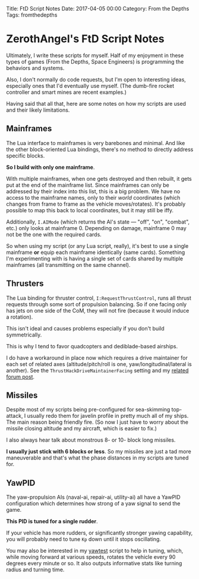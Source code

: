 Title: FtD Script Notes
Date: 2017-04-05 00:00
Category: From the Depths
Tags: fromthedepths

# ZerothAngel's FtD Script Notes #

Ultimately, I write these scripts for myself. Half of my enjoyment in these types of games (From the Depths, Space Engineers) is programming the behaviors and systems.

Also, I don't normally do code requests, but I'm open to interesting ideas, especially ones that I'd eventually use myself. (The dumb-fire rocket controller and smart mines are recent examples.)

Having said that all that, here are some notes on how my scripts are used and their likely limitations.

## Mainframes ##

The Lua interface to mainframes is very barebones and minimal. And like the other block-oriented Lua bindings, there's no method to directly address specific blocks.

**So I build with only one mainframe**.

With multiple mainframes, when one gets destroyed and then rebuilt, it gets put at the end of the mainframe list. Since mainframes can only be addressed by their index into this list, this is a big problem. We have no access to the mainframe names, only to their *world* coordinates (which changes from frame to frame as the vehicle moves/rotates). It's probably possible to map this back to local coordinates, but it may still be iffy.

Additionally, `I.AIMode` (which returns the AI's state &mdash; "off", "on", "combat", etc.) only looks at mainframe 0. Depending on damage, mainframe 0 may not be the one with the required cards.

So when using my script (or any Lua script, really), it's best to use a single mainframe **or** equip each mainframe identically (same cards). Something I'm experimenting with is having a single set of cards shared by multiple mainframes (all transmitting on the same channel).

## Thrusters ##

The Lua binding for thruster control, `I:RequestThrustControl`, runs all thrust requests through some sort of propulsion balancing. So if one facing only has jets on one side of the CoM, they will not fire (because it would induce a rotation).

This isn't ideal and causes problems especially if you don't build symmetrically.

This is why I tend to favor quadcopters and dediblade-based airships.

I do have a workaround in place now which requires a drive maintainer for each set of related axes (altitude/pitch/roll is one, yaw/longitudinal/lateral is another). See the `ThrustHackDriveMaintainerFacing` setting and my [related forum post](http://fromthedepthsgame.com/forum/showthread.php?tid=23335&pid=322187#pid322187).

## Missiles ##

Despite most of my scripts being pre-configured for sea-skimming top-attack, I usually redo them for javelin profile in pretty much all of my ships. The main reason being friendly fire. (So now I just have to worry about the missile closing altitude and my aircraft, which is easier to fix.)

I also always hear talk about monstrous 8- or 10- block long missiles.

**I usually just stick with 6 blocks or less**. So my missiles are just a tad more maneuverable and that's what the phase distances in my scripts are tuned for.

## YawPID ##

The yaw-propulsion AIs (naval-ai, repair-ai, utility-ai) all have a YawPID configuration which determines how strong of a yaw signal to send the game.

**This PID is tuned for a single rudder**.

If your vehicle has more rudders, or significantly stronger yawing capability, you will probably need to tune `Kp` down until it stops oscillating.

You may also be interested in my [yawtest](https://tyrannyofheaven.org/ZerothAngel/FtDScripts/yawtest.lua) script to help in tuning, which, while moving forward at various speeds, rotates the vehicle every 90 degrees every minute or so. It also outputs informative stats like turning radius and turning time.

